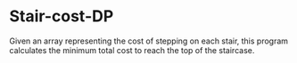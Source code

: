 # Stair-cost-DP
Given an array representing the cost of stepping on each stair, this program calculates the minimum total cost to reach the top of the staircase.
